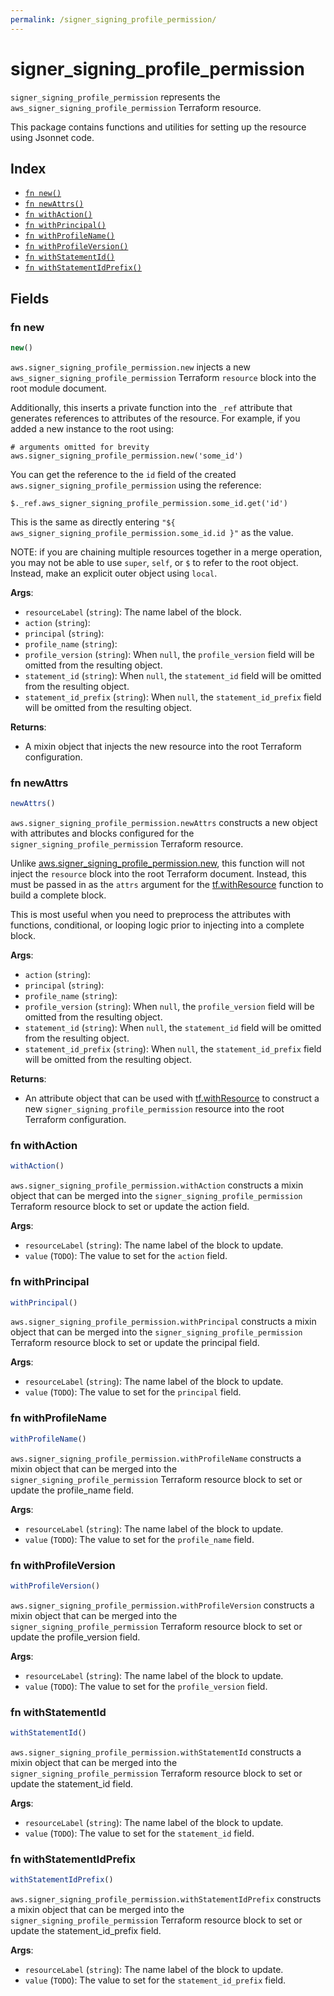 ```yaml
---
permalink: /signer_signing_profile_permission/
---
```


# signer_signing_profile_permission

`signer_signing_profile_permission` represents the `aws_signer_signing_profile_permission` Terraform resource.



This package contains functions and utilities for setting up the resource using Jsonnet code.


## Index

* [`fn new()`](#fn-new)
* [`fn newAttrs()`](#fn-newattrs)
* [`fn withAction()`](#fn-withaction)
* [`fn withPrincipal()`](#fn-withprincipal)
* [`fn withProfileName()`](#fn-withprofilename)
* [`fn withProfileVersion()`](#fn-withprofileversion)
* [`fn withStatementId()`](#fn-withstatementid)
* [`fn withStatementIdPrefix()`](#fn-withstatementidprefix)

## Fields

### fn new

```ts
new()
```


`aws.signer_signing_profile_permission.new` injects a new `aws_signer_signing_profile_permission` Terraform `resource`
block into the root module document.

Additionally, this inserts a private function into the `_ref` attribute that generates references to attributes of the
resource. For example, if you added a new instance to the root using:

    # arguments omitted for brevity
    aws.signer_signing_profile_permission.new('some_id')

You can get the reference to the `id` field of the created `aws.signer_signing_profile_permission` using the reference:

    $._ref.aws_signer_signing_profile_permission.some_id.get('id')

This is the same as directly entering `"${ aws_signer_signing_profile_permission.some_id.id }"` as the value.

NOTE: if you are chaining multiple resources together in a merge operation, you may not be able to use `super`, `self`,
or `$` to refer to the root object. Instead, make an explicit outer object using `local`.

**Args**:
  - `resourceLabel` (`string`): The name label of the block.
  - `action` (`string`): 
  - `principal` (`string`): 
  - `profile_name` (`string`): 
  - `profile_version` (`string`):  When `null`, the `profile_version` field will be omitted from the resulting object.
  - `statement_id` (`string`):  When `null`, the `statement_id` field will be omitted from the resulting object.
  - `statement_id_prefix` (`string`):  When `null`, the `statement_id_prefix` field will be omitted from the resulting object.

**Returns**:
- A mixin object that injects the new resource into the root Terraform configuration.


### fn newAttrs

```ts
newAttrs()
```


`aws.signer_signing_profile_permission.newAttrs` constructs a new object with attributes and blocks configured for the `signer_signing_profile_permission`
Terraform resource.

Unlike [aws.signer_signing_profile_permission.new](#fn-signersigningprofilepermissionnew), this function will not inject the `resource`
block into the root Terraform document. Instead, this must be passed in as the `attrs` argument for the
[tf.withResource](https://github.com/tf-libsonnet/core/tree/main/docs#fn-withresource) function to build a complete block.

This is most useful when you need to preprocess the attributes with functions, conditional, or looping logic prior to
injecting into a complete block.

**Args**:
  - `action` (`string`): 
  - `principal` (`string`): 
  - `profile_name` (`string`): 
  - `profile_version` (`string`):  When `null`, the `profile_version` field will be omitted from the resulting object.
  - `statement_id` (`string`):  When `null`, the `statement_id` field will be omitted from the resulting object.
  - `statement_id_prefix` (`string`):  When `null`, the `statement_id_prefix` field will be omitted from the resulting object.

**Returns**:
  - An attribute object that can be used with [tf.withResource](https://github.com/tf-libsonnet/core/tree/main/docs#fn-withresource) to construct a new `signer_signing_profile_permission` resource into the root Terraform configuration.


### fn withAction

```ts
withAction()
```

`aws.signer_signing_profile_permission.withAction` constructs a mixin object that can be merged into the `signer_signing_profile_permission`
Terraform resource block to set or update the action field.



**Args**:
  - `resourceLabel` (`string`): The name label of the block to update.
  - `value` (`TODO`): The value to set for the `action` field.


### fn withPrincipal

```ts
withPrincipal()
```

`aws.signer_signing_profile_permission.withPrincipal` constructs a mixin object that can be merged into the `signer_signing_profile_permission`
Terraform resource block to set or update the principal field.



**Args**:
  - `resourceLabel` (`string`): The name label of the block to update.
  - `value` (`TODO`): The value to set for the `principal` field.


### fn withProfileName

```ts
withProfileName()
```

`aws.signer_signing_profile_permission.withProfileName` constructs a mixin object that can be merged into the `signer_signing_profile_permission`
Terraform resource block to set or update the profile_name field.



**Args**:
  - `resourceLabel` (`string`): The name label of the block to update.
  - `value` (`TODO`): The value to set for the `profile_name` field.


### fn withProfileVersion

```ts
withProfileVersion()
```

`aws.signer_signing_profile_permission.withProfileVersion` constructs a mixin object that can be merged into the `signer_signing_profile_permission`
Terraform resource block to set or update the profile_version field.



**Args**:
  - `resourceLabel` (`string`): The name label of the block to update.
  - `value` (`TODO`): The value to set for the `profile_version` field.


### fn withStatementId

```ts
withStatementId()
```

`aws.signer_signing_profile_permission.withStatementId` constructs a mixin object that can be merged into the `signer_signing_profile_permission`
Terraform resource block to set or update the statement_id field.



**Args**:
  - `resourceLabel` (`string`): The name label of the block to update.
  - `value` (`TODO`): The value to set for the `statement_id` field.


### fn withStatementIdPrefix

```ts
withStatementIdPrefix()
```

`aws.signer_signing_profile_permission.withStatementIdPrefix` constructs a mixin object that can be merged into the `signer_signing_profile_permission`
Terraform resource block to set or update the statement_id_prefix field.



**Args**:
  - `resourceLabel` (`string`): The name label of the block to update.
  - `value` (`TODO`): The value to set for the `statement_id_prefix` field.
